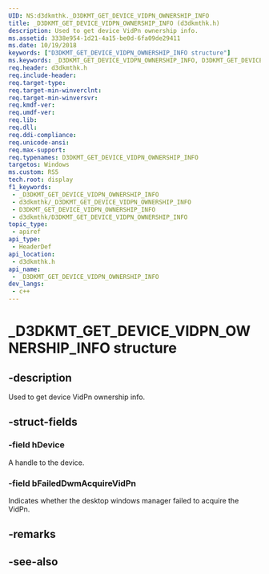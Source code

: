 ```yaml
---
UID: NS:d3dkmthk._D3DKMT_GET_DEVICE_VIDPN_OWNERSHIP_INFO
title: _D3DKMT_GET_DEVICE_VIDPN_OWNERSHIP_INFO (d3dkmthk.h)
description: Used to get device VidPn ownership info.
ms.assetid: 3338e954-1d21-4a15-be0d-6fa09de29411
ms.date: 10/19/2018
keywords: ["D3DKMT_GET_DEVICE_VIDPN_OWNERSHIP_INFO structure"]
ms.keywords: _D3DKMT_GET_DEVICE_VIDPN_OWNERSHIP_INFO, D3DKMT_GET_DEVICE_VIDPN_OWNERSHIP_INFO,
req.header: d3dkmthk.h
req.include-header: 
req.target-type: 
req.target-min-winverclnt: 
req.target-min-winversvr: 
req.kmdf-ver: 
req.umdf-ver: 
req.lib: 
req.dll: 
req.ddi-compliance: 
req.unicode-ansi: 
req.max-support: 
req.typenames: D3DKMT_GET_DEVICE_VIDPN_OWNERSHIP_INFO
targetos: Windows
ms.custom: RS5
tech.root: display
f1_keywords:
 - _D3DKMT_GET_DEVICE_VIDPN_OWNERSHIP_INFO
 - d3dkmthk/_D3DKMT_GET_DEVICE_VIDPN_OWNERSHIP_INFO
 - D3DKMT_GET_DEVICE_VIDPN_OWNERSHIP_INFO
 - d3dkmthk/D3DKMT_GET_DEVICE_VIDPN_OWNERSHIP_INFO
topic_type:
 - apiref
api_type:
 - HeaderDef
api_location:
 - d3dkmthk.h
api_name:
 - _D3DKMT_GET_DEVICE_VIDPN_OWNERSHIP_INFO
dev_langs:
 - c++
---
```


# _D3DKMT_GET_DEVICE_VIDPN_OWNERSHIP_INFO structure


## -description

Used to get device VidPn ownership info.

## -struct-fields

### -field hDevice

A handle to the device.

### -field bFailedDwmAcquireVidPn

 
Indicates whether the desktop windows manager failed to acquire the VidPn.

## -remarks

## -see-also

